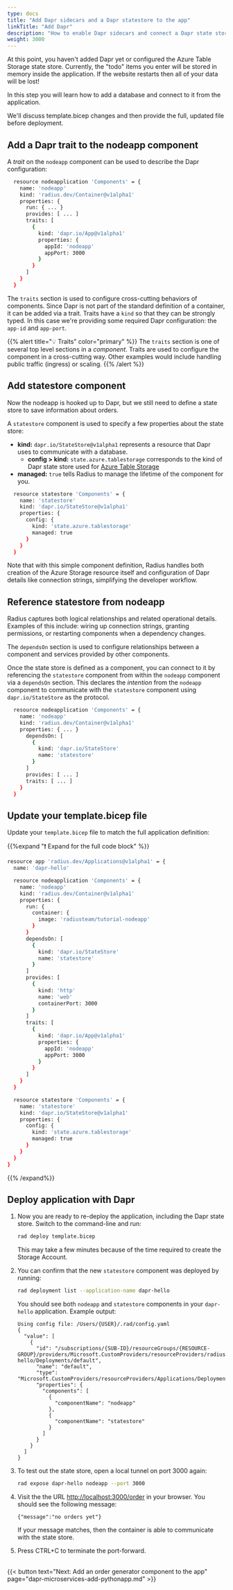```yaml
---
type: docs
title: "Add Dapr sidecars and a Dapr statestore to the app"
linkTitle: "Add Dapr"
description: "How to enable Dapr sidecars and connect a Dapr state store to the tutorial application"
weight: 3000
---
```


At this point, you haven't added Dapr yet or configured the Azure Table Storage state store. Currently, the "todo" items you enter will be stored in memory inside the application. If the website restarts then all of your data will be lost!

In this step you will learn how to add a database and connect to it from the application.

We'll discuss template.bicep changes and then provide the full, updated file before deployment. 

## Add a Dapr trait to the nodeapp component
A *trait* on the `nodeapp` component can be used to describe the Dapr configuration:

```sh
  resource nodeapplication 'Components' = {
    name: 'nodeapp'
    kind: 'radius.dev/Container@v1alpha1'
    properties: {
      run: { ... }
      provides: [ ... ]
      traits: [
        {
          kind: 'dapr.io/App@v1alpha1'
          properties: {
            appId: 'nodeapp'
            appPort: 3000
          }
        }
      ]
    }
  }
```

The `traits` section is used to configure cross-cutting behaviors of components. Since Dapr is not part of the standard definition of a container, it can be added via a trait. Traits have a `kind` so that they can be strongly typed. In this case we're providing some required Dapr configuration: the `app-id` and `app-port`.

{{% alert title="💡 Traits" color="primary" %}}
The `traits` section is one of several top level sections in a *component*. Traits are used to configure the component in a cross-cutting way. Other examples would include handling public traffic (ingress) or scaling.
{{% /alert %}}

## Add statestore component

Now the nodeapp is hooked up to Dapr, but we still need to define a state store to save information about orders.

A `statestore` component is used to specify a few properties about the state store: 

- **kind:** `dapr.io/StateStore@v1alpha1` represents a resource that Dapr uses to communicate with a database.
  - **config > kind:** `state.azure.tablestorage` corresponds to the kind of Dapr state store used for [Azure Table Storage](https://docs.dapr.io/operations/components/setup-state-store/supported-state-stores/setup-azure-tablestorage/)
- **managed:** `true` tells Radius to manage the lifetime of the component for you. 

```sh
  resource statestore 'Components' = {
    name: 'statestore'
    kind: 'dapr.io/StateStore@v1alpha1'
    properties: {
      config: {
        kind: 'state.azure.tablestorage'
        managed: true
      }
    }
  }
```

Note that with this simple component definition, Radius handles both creation of the Azure Storage resource itself and configuration of Dapr details like connection strings, simplifying the developer workflow.   

## Reference statestore from nodeapp

Radius captures both logical relationships and related operational details. Examples of this include: wiring up connection strings, granting permissions, or restarting components when a dependency changes.

The `dependsOn` section is used to configure relationships between a component and services provided by other components. 

Once the state store is defined as a component, you can connect to it by referencing the `statestore` component from within the `nodeapp` component via a `dependsOn` section. This declares the *intention* from the `nodeapp` component to communicate with the `statestore` component using `dapr.io/StateStore` as the protocol.

```sh
  resource nodeapplication 'Components' = {
    name: 'nodeapp'
    kind: 'radius.dev/Container@v1alpha1'
    properties: { ... }
      dependsOn: [
        {
          kind: 'dapr.io/StateStore'
          name: 'statestore'
        }
      ]
      provides: [ ... ]
      traits: [ ... ]
    }
  }
```

## Update your template.bicep file 

Update your `template.bicep` file to match the full application definition: 

{{%expand "❗️ Expand for the full code block" %}}

```sh
resource app 'radius.dev/Applications@v1alpha1' = {
  name: 'dapr-hello'

  resource nodeapplication 'Components' = {
    name: 'nodeapp'
    kind: 'radius.dev/Container@v1alpha1'
    properties: {
      run: {
        container: {
          image: 'radiusteam/tutorial-nodeapp'
        }
      }
      dependsOn: [
        {
          kind: 'dapr.io/StateStore'
          name: 'statestore'
        }
      ]
      provides: [
        {
          kind: 'http'
          name: 'web'
          containerPort: 3000
        }
      ]
      traits: [
        {
          kind: 'dapr.io/App@v1alpha1'
          properties: {
            appId: 'nodeapp'
            appPort: 3000
          }
        }
      ]
    }
  }

  resource statestore 'Components' = {
    name: 'statestore'
    kind: 'dapr.io/StateStore@v1alpha1'
    properties: {
      config: {
        kind: 'state.azure.tablestorage'
        managed: true
      }
    }
  }
}
```
{{% /expand%}}  

## Deploy application with Dapr

1. Now you are ready to re-deploy the application, including the Dapr state store. Switch to the command-line and run: 

   ```sh
   rad deploy template.bicep
   ```

   This may take a few minutes because of the time required to create the Storage Account.


1. You can confirm that the new `statestore` component was deployed by running:

   ```sh
   rad deployment list --application-name dapr-hello
   ```

   You should see both `nodeapp` and `statestore` components in your `dapr-hello` application. Example output: 

   ```
   Using config file: /Users/{USER}/.rad/config.yaml
   {
     "value": [
       {
         "id": "/subscriptions/{SUB-ID}/resourceGroups/{RESOURCE-GROUP}/providers/Microsoft.CustomProviders/resourceProviders/radius/Applications/dapr-hello/Deployments/default",
         "name": "default",
         "type": "Microsoft.CustomProviders/resourceProviders/Applications/Deployments",
         "properties": {
           "components": [
             {
               "componentName": "nodeapp"
             },
             {
               "componentName": "statestore"
             }
           ]
         }
       }
     ]
   }
   ```

1. To test out the state store, open a local tunnel on port 3000 again:

   ```sh
   rad expose dapr-hello nodeapp --port 3000
   ```

1. Visit the the URL [http://localhost:3000/order](http://localhost:3000/order) in your browser. You should see the following message:

  
   `{"message":"no orders yet"}`

   If your message matches, then the container is able to communicate with the state store. 

1. Press CTRL+C to terminate the port-forward. 

<br>{{< button text="Next: Add an order generator component to the app" page="dapr-microservices-add-pythonapp.md" >}}

